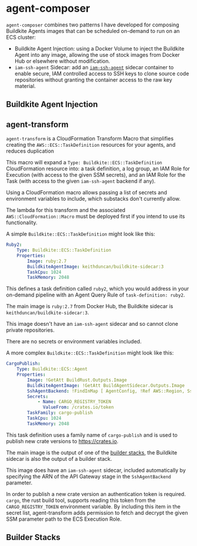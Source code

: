 # agent-composer

`agent-composer` combines two patterns I have developed for composing Buildkite
Agents images that can be scheduled on-demand to run on an ECS cluster:

- Buildkite Agent Injection: using a Docker Volume to inject the Buildkite Agent
into any image, allowing the use of stock images from Docker Hub or elsewhere
without modification.
- `iam-ssh-agent` Sidecar: add an [`iam-ssh-agent`](https://github.com/keithduncan/iam-ssh-agent)
sidecar container to enable secure, IAM controlled access to SSH keys to clone
source code repositories without granting the container access to the raw key
material.

## Buildkite Agent Injection



## agent-transform

`agent-transform` is a CloudFormation Transform Macro that simplifies creating
the `AWS::ECS::TaskDefinition` resources for your agents, and reduces
duplication

This macro will expand a `Type: Buildkite::ECS::TaskDefinition` CloudFormation
resource into: a task definition, a log group, an IAM Role for Execution (with
access to the given SSM secrets), and an IAM Role for the Task (with access to
the given `iam-ssh-agent` backend if any).

Using a CloudFormation macro allows passing a list of secrets and environment
variables to include, which substacks don't currently allow.

The lambda for this transform and the associated `AWS::CloudFormation::Macro`
must be deployed first if you intend to use its functionality.

A simple `Buildkite::ECS::TaskDefinition` might look like this:

```yaml
Ruby2:
	Type: Buildkite::ECS::TaskDefinition
	Properties:
  		Image: ruby:2.7
  		BuildkiteAgentImage: keithduncan/buildkite-sidecar:3
  		TaskCpu: 1024
  		TaskMemory: 2048
```

This defines a task definition called `ruby2`, which you would address in your
on-demand pipeline with an Agent Query Rule of `task-definition: ruby2`.

The main image is `ruby:2.7` from Docker Hub, the Buildkite sidecar is
`keithduncan/buildkite-sidecar:3`.

This image doesn't have an `iam-ssh-agent` sidecar and so cannot clone private
repositories.

There are no secrets or environment variables included.


A more complex `Buildkite::ECS::TaskDefinition` might look like this:

```yaml
CargoPublish:
	Type: Buildkite::ECS::Agent
	Properties:
		Image: !GetAtt BuildRust.Outputs.Image
		BuildkiteAgentImage: !GetAtt BuildAgentSidecar.Outputs.Image
		SshAgentBackend: !FindInMap [ AgentConfig, !Ref AWS::Region, SshBackend ]
		Secrets:
			- Name: CARGO_REGISTRY_TOKEN
			  ValueFrom: /crates.io/token
		TaskFamily: cargo-publish
		TaskCpu: 1024
		TaskMemory: 2048
```

This task definition uses a family name of `cargo-publish` and is used to
publish new crate versions to https://crates.io.

The main image is the output of one of the [builder stacks](#builder-stacks),
the Buildkite sidecar is also the output of a builder stack.

This image does have an `iam-ssh-agent` sidecar, included automatically by
specifying the ARN of the API Gateway stage in the `SshAgentBackend` parameter.

In order to publish a new crate version an authentication token is required.
`cargo`, the rust build tool, supports reading this token from the
`CARGO_REGISTRY_TOKEN` environment variable. By including this item in the
secret list, agent-transform adds permission to fetch and decrypt the given SSM
parameter path to the ECS Execution Role.

## Builder Stacks
